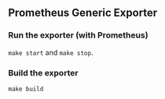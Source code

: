 ## Prometheus Generic Exporter

### Run the exporter (with Prometheus)

`make start` and `make stop`.

### Build the exporter

`make build`